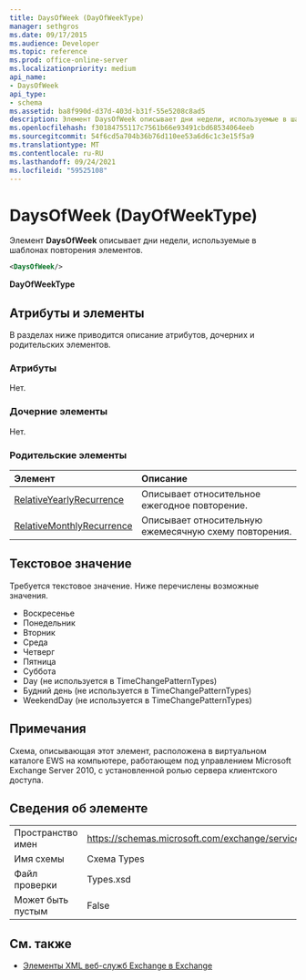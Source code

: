```yaml
---
title: DaysOfWeek (DayOfWeekType)
manager: sethgros
ms.date: 09/17/2015
ms.audience: Developer
ms.topic: reference
ms.prod: office-online-server
ms.localizationpriority: medium
api_name:
- DaysOfWeek
api_type:
- schema
ms.assetid: ba8f990d-d37d-403d-b31f-55e5208c8ad5
description: Элемент DaysOfWeek описывает дни недели, используемые в шаблонах повторения элементов.
ms.openlocfilehash: f30184755117c7561b66e93491cbd68534064eeb
ms.sourcegitcommit: 54f6cd5a704b36b76d110ee53a6d6c1c3e15f5a9
ms.translationtype: MT
ms.contentlocale: ru-RU
ms.lasthandoff: 09/24/2021
ms.locfileid: "59525108"
---
```

# <a name="daysofweek-dayofweektype"></a>DaysOfWeek (DayOfWeekType)

Элемент **DaysOfWeek** описывает дни недели, используемые в шаблонах повторения элементов. 
  
```xml
<DaysOfWeek/>
```

**DayOfWeekType**

## <a name="attributes-and-elements"></a>Атрибуты и элементы

В разделах ниже приводится описание атрибутов, дочерних и родительских элементов.
  
### <a name="attributes"></a>Атрибуты

Нет.
  
### <a name="child-elements"></a>Дочерние элементы

Нет.
  
### <a name="parent-elements"></a>Родительские элементы

|**Элемент**|**Описание**|
|:-----|:-----|
|[RelativeYearlyRecurrence](relativeyearlyrecurrence.md) <br/> |Описывает относительное ежегодное повторение.  <br/> |
|[RelativeMonthlyRecurrence](relativemonthlyrecurrence.md) <br/> |Описывает относительную ежемесячную схему повторения.  <br/> |
   
## <a name="text-value"></a>Текстовое значение

Требуется текстовое значение. Ниже перечислены возможные значения.
  
- Воскресенье    
- Понедельник    
- Вторник   
- Среда    
- Четверг    
- Пятница    
- Суббота    
- Day (не используется в TimeChangePatternTypes)    
- Будний день (не используется в TimeChangePatternTypes)    
- WeekendDay (не используется в TimeChangePatternTypes)
    
## <a name="remarks"></a>Примечания

Схема, описывающая этот элемент, расположена в виртуальном каталоге EWS на компьютере, работающем под управлением Microsoft Exchange Server 2010, с установленной ролью сервера клиентского доступа.
  
## <a name="element-information"></a>Сведения об элементе

|||
|:-----|:-----|
|Пространство имен  <br/> |https://schemas.microsoft.com/exchange/services/2006/types  <br/> |
|Имя схемы  <br/> |Схема Types  <br/> |
|Файл проверки  <br/> |Types.xsd  <br/> |
|Может быть пустым  <br/> |False  <br/> |
   
## <a name="see-also"></a>См. также

- [Элементы XML веб-служб Exchange в Exchange](ews-xml-elements-in-exchange.md)

